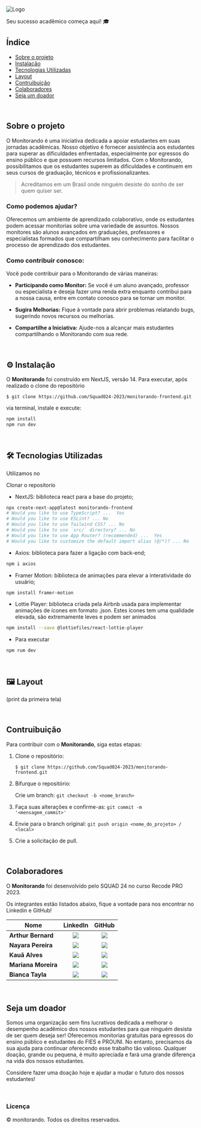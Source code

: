 ![Logo](https://private-user-images.githubusercontent.com/142227461/284445758-82e728e1-2823-4830-96d1-19a1992804b0.png?jwt=eyJhbGciOiJIUzI1NiIsInR5cCI6IkpXVCJ9.eyJpc3MiOiJnaXRodWIuY29tIiwiYXVkIjoicmF3LmdpdGh1YnVzZXJjb250ZW50LmNvbSIsImtleSI6ImtleTUiLCJleHAiOjE3MDU3ODc3MjcsIm5iZiI6MTcwNTc4NzQyNywicGF0aCI6Ii8xNDIyMjc0NjEvMjg0NDQ1NzU4LTgyZTcyOGUxLTI4MjMtNDgzMC05NmQxLTE5YTE5OTI4MDRiMC5wbmc_WC1BbXotQWxnb3JpdGhtPUFXUzQtSE1BQy1TSEEyNTYmWC1BbXotQ3JlZGVudGlhbD1BS0lBVkNPRFlMU0E1M1BRSzRaQSUyRjIwMjQwMTIwJTJGdXMtZWFzdC0xJTJGczMlMkZhd3M0X3JlcXVlc3QmWC1BbXotRGF0ZT0yMDI0MDEyMFQyMTUwMjdaJlgtQW16LUV4cGlyZXM9MzAwJlgtQW16LVNpZ25hdHVyZT1lM2NiNmFmZTljM2VmZjU4NmZhMTBiNzA2MTZmNmFjMDljOGUzNTUwMmMwMmFhYTVlNThjYmYyYzM4YThhZDhjJlgtQW16LVNpZ25lZEhlYWRlcnM9aG9zdCZhY3Rvcl9pZD0wJmtleV9pZD0wJnJlcG9faWQ9MCJ9.YS84v-4UuUMSCgdSOFrxS4oblYQ3kPvXJ-vdv3MtIJA)

Seu sucesso acadêmico começa aqui! 🎓

## Índice
- <a href="#sobre-o-projeto"> Sobre o projeto </a>
- <a href="#⚙️-instalação"> Instalação </a>
- <a href="#🛠️-tecnologias-utilizadas"> Tecnologias Utilizadas </a>
- <a href="#🖼️-layout"> Layout </a>
- <a href="#contruibuição"> Contruibuição </a>
- <a href="#colaboradores"> Colaboradores </a>
- <a href="#-Seja-um-doador"> Seja um doador </a>

<br>

## Sobre o projeto
O Monitorando é uma iniciativa dedicada a apoiar estudantes em suas jornadas acadêmicas. Nosso objetivo é fornecer assistência aos estudantes para superar as dificuldades enfrentadas, especialmente por egressos do ensino público e que possuem recursos limitados. Com o Monitorando, possibilitamos que os estudantes superem as dificuldades e continuem em seus cursos de graduação, técnicos e profissionalizantes.


>  Acreditamos em um Brasil onde ninguém desiste do sonho de ser quem quiser ser.


### Como podemos ajudar?

Oferecemos um ambiente de aprendizado colaborativo, onde os estudantes podem acessar monitorias sobre uma variedade de assuntos. Nossos monitores são alunos avançados em graduações, professores e especialistas formados que compartilham seu conhecimento para facilitar o processo de aprendizado dos estudantes.


### Como contribuir conosco:

Você pode contribuir para o Monitorando de várias maneiras:

* **Participando como Monitor:** Se você é um aluno avançado, professor ou especialista e deseja fazer uma renda extra enquanto contribui para a nossa causa, entre em contato conosco para se tornar um monitor.

* **Sugira Melhorias:** Fique à vontade para abrir problemas relatando bugs, sugerindo novos recursos ou melhorias.

* **Compartilhe a Iniciativa:** Ajude-nos a alcançar mais estudantes compartilhando o Monitorando com sua rede.

<br>

## ⚙️ Instalação

O **Monitorando** foi construído em NextJS, versão 14. Para executar, após realizado o clone do repositório

    $ git clone https://github.com/Squad024-2023/monitorando-frontend.git

via terminal, instale e execute:
```bash
npm install
npm run dev
```

<br>

## 🛠️ Tecnologias Utilizadas

Utilizamos no 

Clonar o repositorio

* NextJS: biblioteca react para a base do projeto;

```sh
npx create-next-app@latest monitorando-frontend
# Would you like to use TypeScript? ...  Yes
# Would you like to use ESLint? ... No 
# Would you like to use Tailwind CSS? ... No 
# Would you like to use `src/` directory? ... No 
# Would you like to use App Router? (recommended) ...  Yes
# Would you like to customize the default import alias (@/*)? ... No 
  ```

* Axios: biblioteca para fazer a ligação com back-end;
```sh
npm i axios
  ```

* Framer Motion: biblioteca de animações para elevar a interatividade do usuário;
```sh
npm install framer-motion
  ```

* Lottie Player: biblioteca criada pela Airbnb usada para implementar animações de ícones em formato .json. Estes ícones tem uma qualidade elevada, são extremamente leves e podem ser animados
```sh
npm install --save @lottiefiles/react-lottie-player
  ```

* Para executar
```sh
npm rum dev
  ```


<br>

## 🖼️ Layout

(print da primeira tela)

<br>



## Contruibuição

Para contribuir com o **Monitorando**, siga estas etapas:

1. Clone o repositório:

    `$ git clone https://github.com/Squad024-2023/monitorando-frontend.git`
    
2. Bifurque o repositório:

    Crie um branch: `git checkout -b <nome_branch>`

3. Faça suas alterações e confirme-as: 
`git commit -m '<mensagem_commit>'`
    
4. Envie para o branch original: 
`git push origin <nome_do_projeto> / <local>`

5. Crie a solicitação de pull.


<br>

## Colaboradores

O **Monitorando** foi desenvolvido pelo SQUAD 24 no curso Recode PRO 2023.

Os integrantes estão listados abaixo, fique a vontade para nos encontrar no Linkedin e GitHub!

<p>


| Nome | LinkedIn | GitHub |
|------|:--------:|:------:|
| **Arthur Bernard** | <a href="https://www.linkedin.com/in/ber-arthur/" ><img src="https://img.icons8.com/color/38/000000/linkedin.png"/></a>| <a href="https://github.com/Daedaluzz"><img src="https://img.icons8.com/ios-glyphs/38/000000/github.png"/></a> |
| **Nayara Pereira** | <a href="https://www.linkedin.com/in/nayarabpereira/"><img src="https://img.icons8.com/color/38/000000/linkedin.png"/></a> | <a href="https://github.com/nxyara"><img src="https://img.icons8.com/ios-glyphs/38/000000/github.png"/></a> |
| **Kauã Alves** |<a href="https://www.linkedin.com/in/kaua-amelo96/" ><img src="https://img.icons8.com/color/38/000000/linkedin.png"/></a>| <a href="https://github.com/kauaamelo"><img src="https://img.icons8.com/ios-glyphs/38/000000/github.png"/></a> | 
| **Mariana Moreira** | <a href="https://www.linkedin.com/in/mariana-moreira-santos-39417828a/" ><img src="https://img.icons8.com/color/38/000000/linkedin.png"/></a>| <a href="https://github.com/mari-moreira"><img src="https://img.icons8.com/ios-glyphs/38/000000/github.png"/></a> |
| **Bianca Tayla** | <a href="https://www.linkedin.com/in/bianca-t-7b5972255/" ><img src="https://img.icons8.com/color/38/000000/linkedin.png"/></a>| <a href="https://github.com/Y777-CoderTech"><img src="https://img.icons8.com/ios-glyphs/38/000000/github.png"/></a> |

<br> 

## Seja um doador

Somos uma organização sem fins lucrativos dedicada a melhorar o desempenho acadêmico dos nossos estudantes para que ninguém desista de ser quem deseja ser! Oferecemos monitorias gratuitas para egressos do ensino público e estudantes do FIES e PROUNI. No entanto, precisamos da sua ajuda para continuar oferecendo esse trabalho tão valioso. Qualquer doação, grande ou pequena, é muito apreciada e fará uma grande diferença na vida dos nossos estudantes. 

Considere fazer uma doação hoje e ajudar a mudar o futuro dos nossos estudantes!

<br>

### Licença 

© monitorando. Todos os direitos reservados.